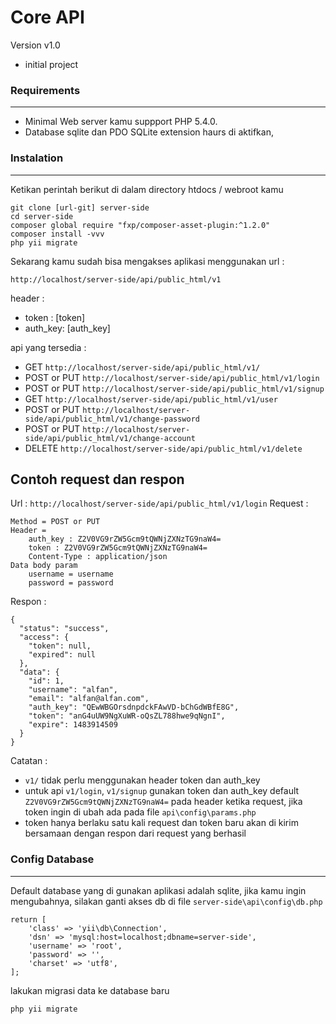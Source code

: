 Core API
===============

Version v1.0
- initial project

### Requirements
----------------
- Minimal Web server kamu suppport PHP 5.4.0.
- Database sqlite dan PDO SQLite extension haurs di aktifkan,

### Instalation
---------------
Ketikan perintah berikut di dalam directory htdocs / webroot kamu
```
git clone [url-git] server-side
cd server-side
composer global require "fxp/composer-asset-plugin:^1.2.0"
composer install -vvv
php yii migrate
```
Sekarang kamu sudah bisa mengakses aplikasi menggunakan url :
```
http://localhost/server-side/api/public_html/v1
```
header :
- token : [token]
- auth_key: [auth_key]

api yang tersedia :
- GET `http://localhost/server-side/api/public_html/v1/`
- POST or PUT `http://localhost/server-side/api/public_html/v1/login`
- POST or PUT `http://localhost/server-side/api/public_html/v1/signup`
- GET `http://localhost/server-side/api/public_html/v1/user`
- POST or PUT `http://localhost/server-side/api/public_html/v1/change-password`
- POST or PUT `http://localhost/server-side/api/public_html/v1/change-account`
- DELETE `http://localhost/server-side/api/public_html/v1/delete`

## Contoh request dan respon
Url : `http://localhost/server-side/api/public_html/v1/login`
Request :
```
Method = POST or PUT
Header =
    auth_key : Z2V0VG9rZW5Gcm9tQWNjZXNzTG9naW4=
    token : Z2V0VG9rZW5Gcm9tQWNjZXNzTG9naW4=
    Content-Type : application/json
Data body param
    username = username
    password = password
```
Respon :
```
{
  "status": "success",
  "access": {
    "token": null,
    "expired": null
  },
  "data": {
    "id": 1,
    "username": "alfan",
    "email": "alfan@alfan.com",
    "auth_key": "QEwWBGOrsdnpdckFAwVD-bChGdWBfE8G",
    "token": "anG4uUW9NgXuWR-oQsZL788hwe9qNgnI",
    "expire": 1483914509
  }
}
```
Catatan :
- `v1/` tidak perlu menggunakan header token dan auth_key
- untuk api `v1/login`, `v1/signup` gunakan token dan auth_key default `Z2V0VG9rZW5Gcm9tQWNjZXNzTG9naW4=` pada header ketika request, jika token ingin di ubah ada pada file `api\config\params.php`
- token hanya berlaku satu kali request dan token baru akan di kirim bersamaan dengan respon dari request yang berhasil

### Config Database
-------------------
Default database yang di gunakan aplikasi adalah sqlite, jika kamu ingin mengubahnya, silakan ganti akses db di file `server-side\api\config\db.php`
```
return [
    'class' => 'yii\db\Connection',
    'dsn' => 'mysql:host=localhost;dbname=server-side',
    'username' => 'root',
    'password' => '',
    'charset' => 'utf8',
];
```
lakukan migrasi data ke database baru
```
php yii migrate
```